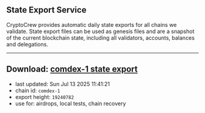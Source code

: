 ## State Export Service
CryptoCrew provides automatic daily state exports for all chains we validate. State export files can be used as genesis files and are a snapshot of the current blockchain state, including all validators, accounts, balances and delegations.

---
**Download: [comdex-1 state export](https://dl-eu2.ccvalidators.com/SERVICE/comdex/comdex-1_export_19240782.json)**
---

- last updated: Sun Jul 13 2025 11:41:21
- chain id: `comdex-1`
- export height: `19240782`
- use for: airdrops, local tests, chain recovery
